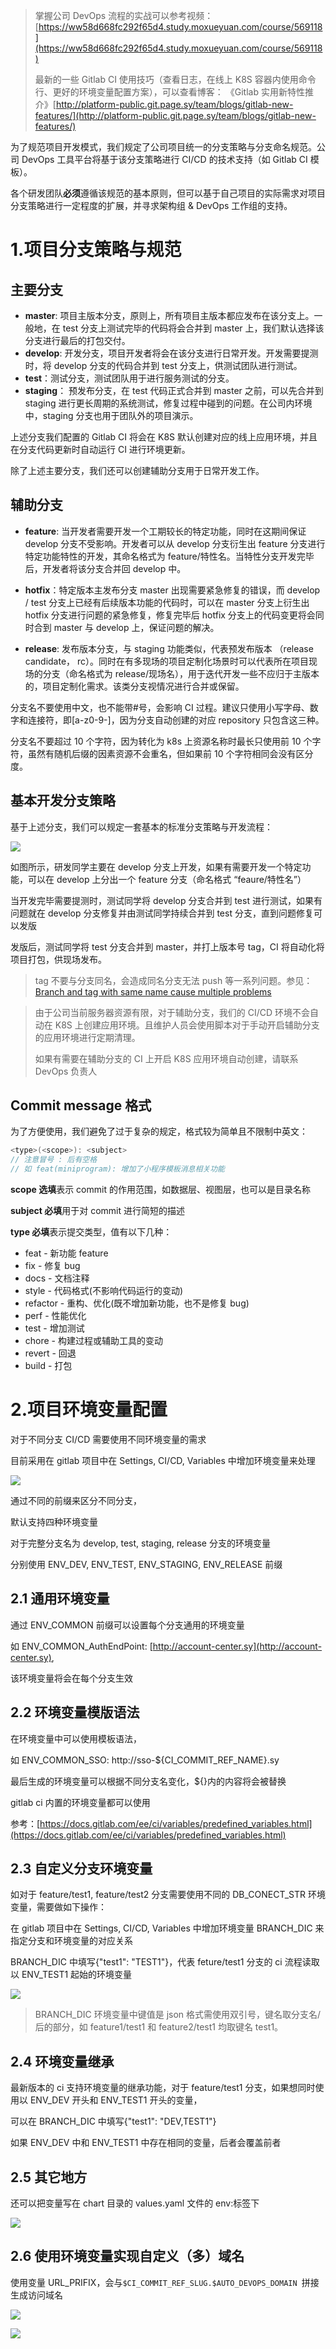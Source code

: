 > 掌握公司 DevOps 流程的实战可以参考视频：[https://ww58d668fc292f65d4.study.moxueyuan.com/course/569118](https://ww58d668fc292f65d4.study.moxueyuan.com/course/569118)
>
> 最新的一些 Gitlab CI 使用技巧（查看日志，在线上 K8S 容器内使用命令行、更好的环境变量配置方案），可以查看博客： 《Gitlab 实用新特性推介》[http://platform-public.git.page.sy/team/blogs/gitlab-new-features/](http://platform-public.git.page.sy/team/blogs/gitlab-new-features/)

为了规范项目开发模式，我们规定了公司项目统一的分支策略与分支命名规范。公司 DevOps 工具平台将基于该分支策略进行 CI/CD 的技术支持（如 Gitlab CI 模板）。

各个研发团队**必须**遵循该规范的基本原则，但可以基于自己项目的实际需求对项目分支策略进行一定程度的扩展，并寻求架构组 & DevOps 工作组的支持。

# 1.项目分支策略与规范

## 主要分支

- **master**: 项目主版本分支，原则上，所有项目主版本都应发布在该分支上。一般地，在 test 分支上测试完毕的代码将会合并到 master 上，我们默认选择该分支进行最后的打包交付。
- **develop**: 开发分支，项目开发者将会在该分支进行日常开发。开发需要提测时，将 develop 分支的代码合并到 test 分支上，供测试团队进行测试。
- **test**：测试分支，测试团队用于进行服务测试的分支。
- **staging**： 预发布分支，在 test 代码正式合并到 master 之前，可以先合并到 staging 进行更长周期的系统测试，修复过程中碰到的问题。在公司内环境中，staging 分支也用于团队外的项目演示。

上述分支我们配置的 Gitlab CI 将会在 K8S 默认创建对应的线上应用环境，并且在分支代码更新时自动运行 CI 进行环境更新。

除了上述主要分支，我们还可以创建辅助分支用于日常开发工作。

## 辅助分支

- **feature**: 当开发者需要开发一个工期较长的特定功能，同时在这期间保证 develop 分支不受影响。开发者可以从 develop 分支衍生出 feature 分支进行特定功能特性的开发，其命名格式为 feature/特性名。当特性分支开发完毕后，开发者将该分支合并回 develop 中。

- **hotfix**：特定版本主发布分支 master 出现需要紧急修复的错误，而 develop / test 分支上已经有后续版本功能的代码时，可以在 master 分支上衍生出 hotfix 分支进行问题的紧急修复，修复完毕后 hotfix 分支上的代码变更将会同时合到 master 与 develop 上，保证问题的解决。

- **release**: 发布版本分支，与 staging 功能类似，代表预发布版本 （release candidate， rc）。同时在有多现场的项目定制化场景时可以代表所在项目现场的分支（命名格式为 release/现场名），用于迭代开发一些不应归于主版本的，项目定制化需求。该类分支视情况进行合并或保留。

分支名不要使用中文，也不能带#号，会影响 CI 过程。建议只使用小写字母、数字和连接符，即\[a-z0-9-\]，因为分支自动创建的对应 repository 只包含这三种。

分支名不要超过 10 个字符，因为转化为 k8s 上资源名称时最长只使用前 10 个字符，虽然有随机后缀的因素资源不会重名，但如果前 10 个字符相同会没有区分度。

## 基本开发分支策略

基于上述分支，我们可以规定一套基本的标准分支策略与开发流程：

![](./pipline/branch.png)

如图所示，研发同学主要在 develop 分支上开发，如果有需要开发一个特定功能，可以在 develop 上分出一个 feature 分支（命名格式 “feaure/特性名”）

当开发完毕需要提测时，测试同学将 develop 分支合并到 test 进行测试，如果有问题就在 develop 分支修复并由测试同学持续合并到 test 分支，直到问题修复可以发版

发版后，测试同学将 test 分支合并到 master，并打上版本号 tag，CI 将自动化将项目打包，供现场发布。

> tag 不要与分支同名，会造成同名分支无法 push 等一系列问题。参见：[Branch and tag with same name cause multiple problems](https://gitlab.com/gitlab-org/gitlab/-/issues/219583)

> 由于公司当前服务器资源有限，对于辅助分支，我们的 CI/CD 环境不会自动在 K8S 上创建应用环境。且维护人员会使用脚本对于手动开启辅助分支的应用环境进行定期清理。
>
> 如果有需要在辅助分支的 CI 上开启 K8S 应用环境自动创建，请联系 DevOps 负责人

## Commit message 格式

为了方便使用，我们避免了过于复杂的规定，格式较为简单且不限制中英文：

```C#
<type>(<scope>): <subject>
// 注意冒号 : 后有空格
// 如 feat(miniprogram): 增加了小程序模板消息相关功能
```

**scope 选填**表示 commit 的作用范围，如数据层、视图层，也可以是目录名称

**subject 必填**用于对 commit 进行简短的描述

**type 必填**表示提交类型，值有以下几种：

- feat - 新功能 feature
- fix - 修复 bug
- docs - 文档注释
- style - 代码格式(不影响代码运行的变动)
- refactor - 重构、优化(既不增加新功能，也不是修复 bug)
- perf - 性能优化
- test - 增加测试
- chore - 构建过程或辅助工具的变动
- revert - 回退
- build - 打包

# 2.项目环境变量配置

对于不同分支 CI/CD 需要使用不同环境变量的需求

目前采用在 gitlab 项目中在 Settings, CI/CD, Variables 中增加环境变量来处理

![](./pipline/cicd_variables.png)

通过不同的前缀来区分不同分支，

默认支持四种环境变量

对于完整分支名为 develop, test, staging, release 分支的环境变量

分别使用 ENV_DEV, ENV_TEST, ENV_STAGING, ENV_RELEASE 前缀

## **2.1** 通用环境变量

通过 ENV_COMMON 前缀可以设置每个分支通用的环境变量

如 ENV_COMMON_AuthEndPoint: [http://account-center.sy](http://account-center.sy),

该环境变量将会在每个分支生效

## **2.2** 环境变量模版语法

在环境变量中可以使用模板语法，

如 ENV_COMMON_SSO: http://sso-${CI_COMMIT_REF_NAME}.sy

最后生成的环境变量可以根据不同分支名变化，${}内的内容将会被替换

gitlab ci 内置的环境变量都可以使用

参考：[https://docs.gitlab.com/ee/ci/variables/predefined_variables.html](https://docs.gitlab.com/ee/ci/variables/predefined_variables.html)

## **2.3** 自定义分支环境变量

如对于 feature/test1, feature/test2 分支需要使用不同的 DB_CONECT_STR 环境变量，需要做如下操作：

在 gitlab 项目中在 Settings, CI/CD, Variables 中增加环境变量 BRANCH_DIC 来指定分支和环境变量的对应关系

BRANCH_DIC 中填写{"test1": "TEST1"}，代表 feture/test1 分支的 ci 流程读取以 ENV_TEST1 起始的环境变量

![](./pipline/Branch_dic.png)

> BRANCH_DIC 环境变量中键值是 json 格式需使用双引号，键名取分支名/后的部分，如 feature1/test1 和 feature2/test1 均取键名 test1。

## **2.4** 环境变量继承

最新版本的 ci 支持环境变量的继承功能，对于 feature/test1 分支，如果想同时使用以 ENV_DEV 开头和 ENV_TEST1 开头的变量，

可以在 BRANCH_DIC 中填写{"test1": "DEV,TEST1"}

如果 ENV_DEV 中和 ENV_TEST1 中存在相同的变量，后者会覆盖前者

## **2.5** 其它地方

还可以把变量写在 chart 目录的 values.yaml 文件的 env:标签下

![](./pipline/env_in_yml.png)

## 2.6 使用环境变量实现自定义（多）域名

使用变量 URL_PRIFIX，会与`$CI_COMMIT_REF_SLUG.$AUTO_DEVOPS_DOMAIN `拼接生成访问域名

![](./pipline/single_variable.png)

![](./pipline/variable_view.png)
